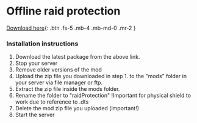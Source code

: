 # Offline raid protection

[Download here](https://github.com/LiF-x/OfflineRaidProtection/releases/latest){: .btn .fs-5 .mb-4 .mb-md-0 .mr-2 }

### Installation instructions

1. Download the latest package from the above link.
2. Stop your server
3. Remove older versions of the mod
4. Upload the zip file you downloaded in step 1. to the "mods" folder in your server via file manager or ftp.
5. Extract the zip file inside the mods folder.
6. Rename the folder to "raidProtection" !Important for physical shield to work due to reference to .dts
7. Delete the mod zip file you uploaded (important!)
8. Start the server
